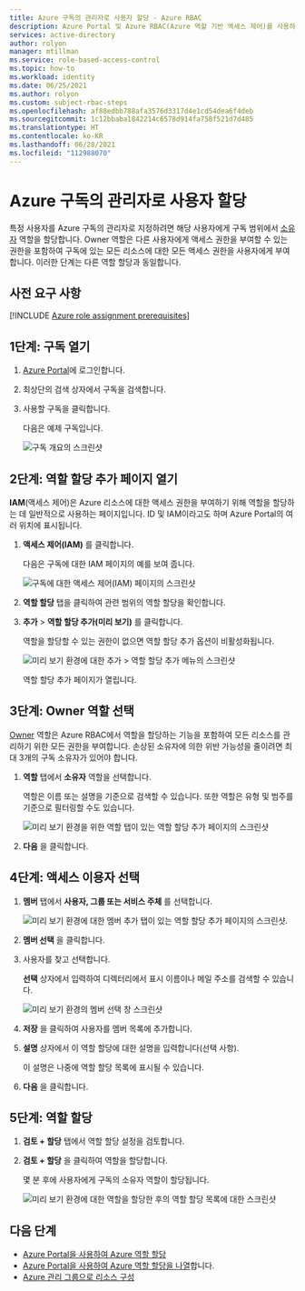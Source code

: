 ```yaml
---
title: Azure 구독의 관리자로 사용자 할당 - Azure RBAC
description: Azure Portal 및 Azure RBAC(Azure 역할 기반 액세스 제어)를 사용하여 사용자를 Azure 구독 관리자로 만드는 방법 알아보기.
services: active-directory
author: rolyon
manager: mtillman
ms.service: role-based-access-control
ms.topic: how-to
ms.workload: identity
ms.date: 06/25/2021
ms.author: rolyon
ms.custom: subject-rbac-steps
ms.openlocfilehash: af88edbb788afa3576d3317d4e1cd54dea6f4deb
ms.sourcegitcommit: 1c12bbaba1842214c6578d914fa758f521d7d485
ms.translationtype: HT
ms.contentlocale: ko-KR
ms.lasthandoff: 06/28/2021
ms.locfileid: "112988070"
---
```

# <a name="assign-a-user-as-an-administrator-of-an-azure-subscription"></a>Azure 구독의 관리자로 사용자 할당

특정 사용자를 Azure 구독의 관리자로 지정하려면 해당 사용자에게 구독 범위에서 [소유자](built-in-roles.md#owner) 역할을 할당합니다. Owner 역할은 다른 사용자에게 액세스 권한을 부여할 수 있는 권한을 포함하여 구독에 있는 모든 리소스에 대한 모든 액세스 권한을 사용자에게 부여합니다. 이러한 단계는 다른 역할 할당과 동일합니다.

## <a name="prerequisites"></a>사전 요구 사항

[!INCLUDE [Azure role assignment prerequisites](../../includes/role-based-access-control/prerequisites-role-assignments.md)]

## <a name="step-1-open-the-subscription"></a>1단계: 구독 열기

1. [Azure Portal](https://portal.azure.com)에 로그인합니다.

1. 최상단의 검색 상자에서 구독을 검색합니다.

1. 사용할 구독을 클릭합니다.

    다음은 예제 구독입니다.

    ![구독 개요의 스크린샷](./media/shared/sub-overview.png)

## <a name="step-2-open-the-add-role-assignment-page"></a>2단계: 역할 할당 추가 페이지 열기

**IAM**(액세스 제어)은 Azure 리소스에 대한 액세스 권한을 부여하기 위해 역할을 할당하는 데 일반적으로 사용하는 페이지입니다. ID 및 IAM이라고도 하며 Azure Portal의 여러 위치에 표시됩니다.

1. **액세스 제어(IAM)** 를 클릭합니다.

    다음은 구독에 대한 IAM 페이지의 예를 보여 줍니다.

    ![구독에 대한 액세스 제어(IAM) 페이지의 스크린샷](./media/shared/sub-access-control.png)

1. **역할 할당** 탭을 클릭하여 관련 범위의 역할 할당을 확인합니다.

1. **추가** > **역할 할당 추가(미리 보기)** 를 클릭합니다.

   역할을 할당할 수 있는 권한이 없으면 역할 할당 추가 옵션이 비활성화됩니다.

    ![미리 보기 환경에 대한 추가 > 역할 할당 추가 메뉴의 스크린샷](./media/shared/add-role-assignment-menu-preview.png)

    역할 할당 추가 페이지가 열립니다.

## <a name="step-3-select-the-owner-role"></a>3단계: Owner 역할 선택

[Owner](built-in-roles.md#owner) 역할은 Azure RBAC에서 역할을 할당하는 기능을 포함하여 모든 리소스를 관리하기 위한 모든 권한을 부여합니다. 손상된 소유자에 의한 위반 가능성을 줄이려면 최대 3개의 구독 소유자가 있어야 합니다.

1. **역할** 탭에서 **소유자** 역할을 선택합니다.

    역할은 이름 또는 설명을 기준으로 검색할 수 있습니다. 또한 역할은 유형 및 범주를 기준으로 필터링할 수도 있습니다.

   ![미리 보기 환경을 위한 역할 탭이 있는 역할 할당 추가 페이지의 스크린샷](./media/shared/roles.png)

1. **다음** 을 클릭합니다.

## <a name="step-4-select-who-needs-access"></a>4단계: 액세스 이용자 선택

1. **멤버** 탭에서 **사용자, 그룹 또는 서비스 주체** 를 선택합니다.

   ![미리 보기 환경에 대한 멤버 추가 탭이 있는 역할 할당 추가 페이지의 스크린샷.](./media/shared/members.png)

1. **멤버 선택** 을 클릭합니다.

1. 사용자를 찾고 선택합니다.

    **선택** 상자에서 입력하여 디렉터리에서 표시 이름이나 메일 주소를 검색할 수 있습니다.

   ![미리 보기 환경의 멤버 선택 창 스크린샷](./media/shared/select-members.png)

1. **저장** 을 클릭하여 사용자를 멤버 목록에 추가합니다.

1. **설명** 상자에서 이 역할 할당에 대한 설명을 입력합니다(선택 사항).

    이 설명은 나중에 역할 할당 목록에 표시될 수 있습니다.

1. **다음** 을 클릭합니다.

## <a name="step-5-assign-role"></a>5단계: 역할 할당

1. **검토 + 할당** 탭에서 역할 할당 설정을 검토합니다.

1. **검토 + 할당** 을 클릭하여 역할을 할당합니다.

   몇 분 후에 사용자에게 구독의 소유자 역할이 할당됩니다.

    ![미리 보기 환경에 대한 역할을 할당한 후의 역할 할당 목록에 대한 스크린샷](./media/role-assignments-portal-subscription-admin/sub-role-assignments-owner.png)

## <a name="next-steps"></a>다음 단계

- [Azure Portal을 사용하여 Azure 역할 할당](role-assignments-portal.md)
- [Azure Portal을 사용하여 Azure 역할 할당을 나열](role-assignments-list-portal.md)합니다.
- [Azure 관리 그룹으로 리소스 구성](../governance/management-groups/overview.md)
